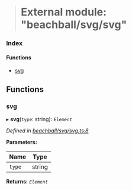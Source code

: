 > # External module: "beachball/svg/svg"

### Index

#### Functions

* [svg](_beachball_svg_svg_.md#svg)

## Functions

###  svg

▸ **svg**(`type`: string): *`Element`*

*Defined in [beachball/svg/svg.ts:8](https://github.com/polkadot-js/ui/blob/038774d/packages/ui-identicon/src/beachball/svg/svg.ts#L8)*

**Parameters:**

Name | Type |
------ | ------ |
`type` | string |

**Returns:** *`Element`*